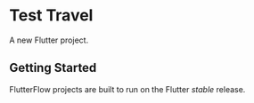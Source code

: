 # Test Travel

A new Flutter project.

## Getting Started

FlutterFlow projects are built to run on the Flutter _stable_ release.
